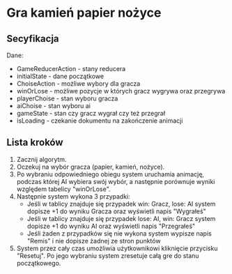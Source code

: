 # Gra kamień papier nożyce

## Secyfikacja
 Dane: 
 <ul>
    <li>GameReducerAction - stany reducera</li>
    <li>initialState - dane początkowe</li>
    <li>ChoiseAction - możliwe wybory dla gracza</li>
    <li>winOrLose - możliwe pozycje w których gracz wygrywa oraz przegrywa</li>
    <li>playerChoise - stan wyboru gracza</li>
    <li>aiChoise - stan wyboru ai</li>
    <li>gameState - stan czy gracz wygrał czy też przegrał</li>
    <li>isLoading - czekanie dokumentu na zakończenie animacji</li>
 </ul>

## Lista kroków

1. Zacznij algorytm.
2. Oczekuj na wybór gracza (papier, kamień, nożyce).
3. Po wybraniu odpowiedniego obiegu system uruchamia animację, podczas której
AI wybiera swój wybór, a następnie porównuje wyniki względem tabelicy "winOrLose".
4. Następnie system wykona 3 przypadki:
    <ul>
        <li>Jeśli w tablicy znajduje się przypadek win: Gracz, lose: AI system dopisze +1 do wyniku Gracza oraz wyświetli napis "Wygrałeś"</li>
        <li>Jeśli w tablicy znajduje się przypadek lose: AI, win: Gracz system dopisze +1 do wyniku AI oraz wyświetli napis "Przegrałeś"</li>
        <li>Jeśli żaden z przypadków się nie wykona system wypisze napis "Remis" i nie dopisze żadnej ze stron punktów</li>
    </ul>
5. System przez cały czas umożliwia użytkownikowi kliknięcie przycisku "Resetuj". Po jego wybraniu system zresetuje całą gre do stanu początkowego.